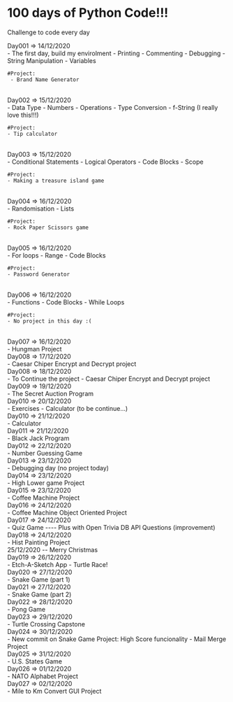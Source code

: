 # 100 days of Python Code!!!

Challenge to code every day 

Day001 => 14/12/2020<br>
    - The first day, build my envirolment 
    - Printing
    - Commenting
    - Debugging
    - String Manipulation 
    - Variables
    
    #Project:
     - Brand Name Generator
<BR>
Day002 => 15/12/2020<br>
    - Data Type
    - Numbers
    - Operations
    - Type Conversion
    - f-String (I really love this!!!)

    #Project:    
    - Tip calculator

<BR>
Day003 => 15/12/2020<br>
    - Conditional Statements
    - Logical Operators
    - Code Blocks
    - Scope
    
    #Project:
    - Making a treasure island game
<BR>
Day004 => 16/12/2020<br>
    - Randomisation
    - Lists

    #Project:
    - Rock Paper Scissors game
<BR>
Day005 => 16/12/2020<br>
    - For loops
    - Range
    - Code Blocks

    #Project:
    - Password Generator
<BR>
Day006 => 16/12/2020<br>
    - Functions
    - Code Blocks
    - While Loops

    #Project:
    - No project in this day :(

<BR>
Day007 => 16/12/2020<br>
    - Hungman Project
<BR>
Day008 => 17/12/2020<br>
    - Caesar Chiper Encrypt and Decrypt project
<BR>
Day008 => 18/12/2020<br>
    - To Continue the project
    - Caesar Chiper Encrypt and Decrypt project
<BR>
Day009 => 19/12/2020<br>
    - The Secret Auction Program
<BR>
Day010 => 20/12/2020<br>
    - Exercises 
    - Calculator (to be continue...) 
<BR>
Day010 => 21/12/2020<br>
    - Calculator
<BR>
Day011 => 21/12/2020<br>
    - Black Jack Program
<BR>
Day012 => 22/12/2020<br>
    - Number Guessing Game
<BR>
Day013 => 23/12/2020<br>
    - Debugging day (no project today)
<BR>
Day014 => 23/12/2020<br>
    - High Lower game Project
<BR>
Day015 => 23/12/2020<br>
    - Coffee Machine Project
<BR>
Day016 => 24/12/2020<br>
    - Coffee Machine Object Oriented Project
<BR>
Day017 => 24/12/2020<br>
    - Quiz Game
    ---- Plus with Open Trivia DB API Questions (improvement)
<BR>
Day018 => 24/12/2020<br>
    - Hist Painting Project
<BR>
25/12/2020 -- Merry Christmas
<BR>
Day019 => 26/12/2020<br>
    - Etch-A-Sketch App
    - Turtle Race!
<BR>
Day020 => 27/12/2020<br>
    - Snake Game (part 1)
<BR>
Day021 => 27/12/2020<br>
    - Snake Game (part 2)
<BR>
Day022 => 28/12/2020<br>
    - Pong Game
<BR>
Day023 => 29/12/2020<br>
    - Turtle Crossing Capstone
<BR>
Day024 => 30/12/2020<br>
    - New commit on Snake Game Project: High Score funcionality
    - Mail Merge Project
<BR>
Day025 => 31/12/2020<br>
    - U.S. States Game
<BR>
Day026 => 01/12/2020<br>
    - NATO Alphabet Project
<BR>
Day027 => 02/12/2020<br>
    - Mile to Km Convert GUI Project